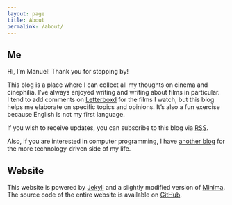 ```yaml
---
layout: page
title: About
permalink: /about/
---
```


## Me

Hi, I’m Manuel! Thank you for stopping by!

This blog is a place where I can collect all my thoughts on cinema and
cinephilia. I’ve always enjoyed writing and writing about films in particular.
I tend to add comments on [Letterboxd](https://letterboxd.com/muberti/) for the
films I watch, but this blog helps me elaborate on specific topics and opinions.
It’s also a fun exercise because English is not my first language.

If you wish to receive updates, you can subscribe to this blog via
[RSS](https://www.filmsinwords.eu/feed.xml).

Also, if you are interested in computer programming, I have [another
blog](https://manuel-uberti.github.io/) for the more technology-driven side of
my life.

## Website

This website is powered by [Jekyll](https://jekyllrb.com/) and a slightly
modified version of [Minima](https://github.com/jekyll/minima). The source code
of the entire website is available on
[GitHub](https://github.com/manuel-uberti/filmsinwords).
